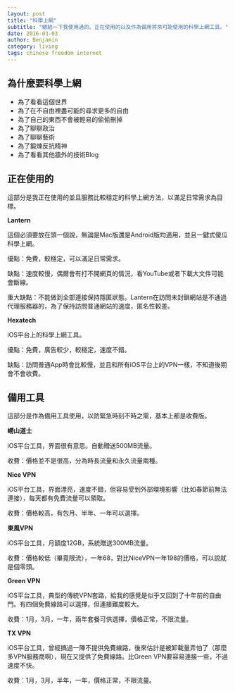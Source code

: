 ```yaml
---
layout: post
title: "科學上網"
subtitle: "總結一下我使用過的、正在使用的以及作為備用將來可能使用的科學上網工具。"
date: 2016-03-03
author: Benjamin
category: living
tags: chinese freedom internet
---
```


## 為什麼要科學上網

* 為了看看這個世界
* 為了在不自由裡盡可能的尋求更多的自由
* 為了自己的東西不會被輕易的偷偷刪掉
* 為了聊聊政治
* 為了聊聊藝術
* 為了鍛煉反抗精神
* 為了看看其他牆外的技術Blog

## 正在使用的

這部分是我正在使用的並且服務比較穩定的科學上網方法，以滿足日常需求為目標。

**Lantern**

這個必須要放在頭一個說，無論是Mac版還是Android版均適用，並且一鍵式傻瓜科學上網。

優點：免費，較穩定，可以滿足日常需求。

缺點：速度較慢，偶爾會有打不開網頁的情況，看YouTube或者下載大文件可能會斷線。

重大缺點：不能做到全部連接保持隱匿狀態。Lantern在訪問未封鎖網站是不通過代理服務器的，為了保持訪問普通網站的速度，匿名性較差。

**Hexatech**

iOS平台上的科學上網工具。

優點：免費，廣告較少，較穩定，速度不錯。

缺點：訪問普通App時會比較慢，並且和所有iOS平台上的VPN一樣，不知道後期會不會收費。

## 備用工具

這部分是作為備用工具使用，以防緊急時刻不時之需，基本上都是收費版。

**嶗山道士**

iOS平台工具，界面很有意思。自動贈送500MB流量。

收費：價格並不是很高，分為時長流量和永久流量兩種。

**Nice VPN**

iOS平台工具，界面漂亮，速度不錯，但容易受到外部環境影響（比如春節前無法連接），每天都有免費流量可以領取。

收費：價格較高，有包月、半年、一年可以選擇。

**東風VPN**

iOS平台工具，月額度12GB，系統贈送300MB流量。

收費：價格較低（畢竟限流），一年68，對比NiceVPN一年198的價格，可以說就是個零頭。

**Green VPN**

iOS平台工具，典型的傳統VPN套路，給我的感覺是似乎又回到了十年前的自由門。有四個免費線路可以選擇，但連接難度較大。

收費：1月，3月，一年，兩年套餐可供選擇，價格正常，不限流量。

**TX VPN**

iOS平台工具，曾經搞過一陣不提供免費線路，後來估計是被卸載量弄怕了（那麼多VPN服務商啊），現在又提供了免費線路。比Green VPN要容易連接一些，不過速度不快。

收費：1月，3月，半年，一年，價格正常，不限流量。

<div class="tbc"></div>


